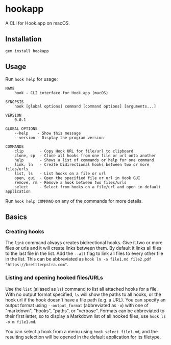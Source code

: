 # hookapp

A CLI for Hook.app on macOS. 

## Installation

`gem install hookapp`

## Usage

Run `hook help` for usage:

	NAME
	    hook - CLI interface for Hook.app (macOS)

	SYNOPSIS
	    hook [global options] command [command options] [arguments...]

	VERSION
	    0.0.1

	GLOBAL OPTIONS
	    --help    - Show this message
	    --version - Display the program version

    COMMANDS
        clip       - Copy Hook URL for file/url to clipboard
        clone, cp  - Clone all hooks from one file or url onto another
        help       - Shows a list of commands or help for one command
        link, ln   - Create bidirectional hooks between two or more files/urls
        list, ls   - List hooks on a file or url
        open, gui  - Open the specified file or url in Hook GUI
        remove, rm - Remove a hook between two files/urls
        select     - Select from hooks on a file/url and open in default application

Run `hook help COMMAND` on any of the commands for more details.

## Basics

### Creating hooks

The `link` command always creates bidirectional hooks. Give it two or more files or urls and it will create links between them. By default it links all files to the last file in the list. Add the `--all` flag to link all files to every other file in the list. This can be abbreviated as `hook ln -a file1.md file2.pdf "https://brettterpstra.com"`.

### Listing and opening hooked files/URLs

Use the `list` (aliased as `ls`) command to list all attached hooks for a file. With no output format specified, `ls` will show the paths to all hooks, or the hook url if the hook doesn't have a file path (e.g. a URL). You can specify an output format using `--output_format` (abbreviated as `-o`) with one of "markdown", "hooks", "paths", or "verbose". Formats can be abbreviated to their first letter, so to display a Markdown list of all hooked files, use `hook ls -o m file1.md`.

You can select a hook from a menu using `hook select file1.md`, and the resulting selection will be opened in the default application for its filetype.
